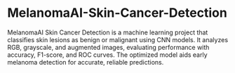 # MelanomaAI-Skin-Cancer-Detection
MelanomaAI Skin Cancer Detection is a machine learning project that classifies skin lesions as benign or malignant using CNN models. It analyzes RGB, grayscale, and augmented images, evaluating performance with accuracy, F1-score, and ROC curves. The optimized model aids early melanoma detection for accurate, reliable predictions.
